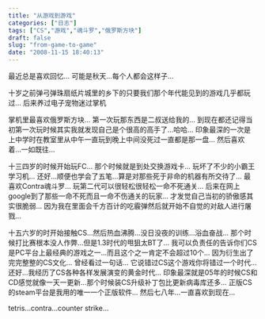 ```yaml
---
title: "从游戏到游戏"
categories: ["日志"]
tags: ["CS","游戏","魂斗罗","俄罗斯方块"]
draft: false
slug: "from-game-to-game"
date: "2008-11-15 18:40:13"
---
```


最近总是喜欢回忆... 
可能是秋天...每个人都会这样子... 

十岁之前弹弓弹珠扇纸片城里的乡下的只要我们那个年代能见到的游戏几乎都玩过... 
后来养过电子宠物迷过掌机 

掌机里最喜欢俄罗斯方块... 
第一次玩那东西是二叔送给我的... 
到现在都还记得当初第一次玩时候其实我就发现自己是个很高的高手了...哈哈... 
印象最深的一次是上中学时在教室里从中午一直玩到晚上中间没死过一直都是那一盘... 
然后喜欢着...一如既往... 

十三四岁的时候开始玩FC... 
那个时候就是到处交换游戏卡... 
玩坏了不少的小霸王学习机... 
还好...顺便也学会了五笔...算是对那些死于非命的机器有所交待了... 
最喜欢Contra魂斗罗... 
玩第二代可以很轻松很轻松一命不死通关... 
后来在网上google到了那些一命不死而且一命不伤通关的玩家... 
才发觉自己当初的骄傲感其实很脆弱... 
因为我在里面会千方百计的吃霰弹然后就开始不自觉的对敌人进行屠戮... 

十五六岁的时开始接触CS...然后热血沸腾...没日没夜的训练...浴血奋战... 
那个时候打比赛根本没人作弊...但是1.3时代的甩狙太BT了... 
我可以负责任的告诉你们CS是PC平台上最经典的游戏之一...而且这个之一肯定不会超过10个... 
因为衍生出了完完整整的CS文化... 
曾经看过一句话... 
它说错过CS这个游戏你将错过一个时代... 
还好...我经历了CS各种各样发展演变的黄金时代... 
印象最深就是05年的时候CS和CD感觉就像一天一更新...那个时候装CS升级补丁包比更新病毒库还多... 
正版CS的steam平台是我用的唯一一个正版软件... 
然后七八年...一直喜欢到现在... 

tetris...contra...counter strike...
